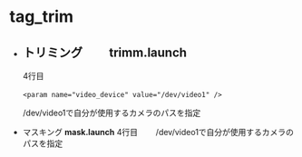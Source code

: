 # tag_trim
- トリミング
　　**trimm.launch**
    ---
    4行目　
    ```
    <param name="video_device" value="/dev/video1" />　
    ```
    /dev/video1で自分が使用するカメラのパスを指定
  
- マスキング
    **mask.launch**
     4行目　<param name="video_device" value="/dev/video1" />　
            /dev/video1で自分が使用するカメラのパスを指定
